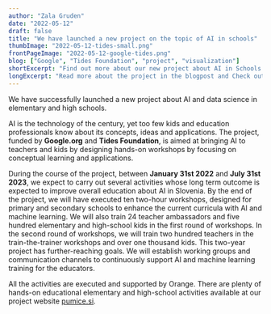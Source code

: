 ```yaml
---
author: "Zala Gruden"
date: "2022-05-12"
draft: false
title: "We have launched a new project on the topic of AI in schools"
thumbImage: "2022-05-12-tides-small.png"
frontPageImage: "2022-05-12-google-tides.png"
blog: ["Google", "Tides Foundation", "project", "visualization"]
shortExcerpt: "Find out more about our new project about AI in Schools."
longExcerpt: "Read more about the project in the blogpost and Check out the site to find out more about the prepaired activities."
---
```


<WindowScreenshot src="2022-05-12-google-tides.png" /> 

We have successfully launched a new project about AI and data science in elementary and high schools. 


AI is the technology of the century, yet too few kids and education professionals know about its concepts, ideas and applications. 
The project, funded by **Google.org** and **Tides Foundation**, is aimed at bringing AI to teachers and kids by designing hands-on workshops by focusing on conceptual learning and applications. 

During the course of the project, between **January 31st 2022** and **July 31st 2023**, we expect to carry out several activities whose long term outcome is expected to improve overall education about AI in Slovenia. By the end of the project, we will have executed ten two-hour workshops, designed for primary and secondary schools to enhance the current curricula with AI and machine learning. We will also train 24 teacher ambassadors and five hundred elementary and high-school kids in the first round of workshops. In the second round of workshops, we will train two hundred teachers in the train-the-trainer workshops and over one thousand kids. 
This two-year project has further-reaching goals. We will establish working groups and communication channels to continuously support AI and machine learning training for the educators. 

<WindowScreenshot src="2022-05-12-google-tides-activities.png" /> 

All the activities are executed and supported by Orange. There are plenty of hands-on educational elementary and high-school activities available at our project website [pumice.si](http://pumice.si/). 



